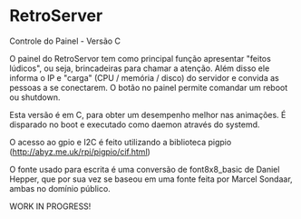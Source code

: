 # RetroServer
Controle do Painel - Versão C

O painel do RetroServor tem como principal função apresentar "feitos lúdicos", 
ou seja, brincadeiras para chamar a atenção. Além disso ele informa o IP e
"carga" (CPU / memória / disco) do servidor e convida as pessoas a se
conectarem. O botão no painel permite comandar um reboot ou shutdown.

Esta versão é em C, para obter um desempenho melhor nas animações. É disparado 
no boot e executado como daemon através do systemd.

O acesso ao gpio e I2C é feito utilizando a biblioteca pigpio
(http://abyz.me.uk/rpi/pigpio/cif.html)

O fonte usado para escrita é uma conversão de font8x8_basic de Daniel Hepper,
que por sua vez se baseou em uma fonte feita por Marcel Sondaar, ambas no
domínio público.

WORK IN PROGRESS!
